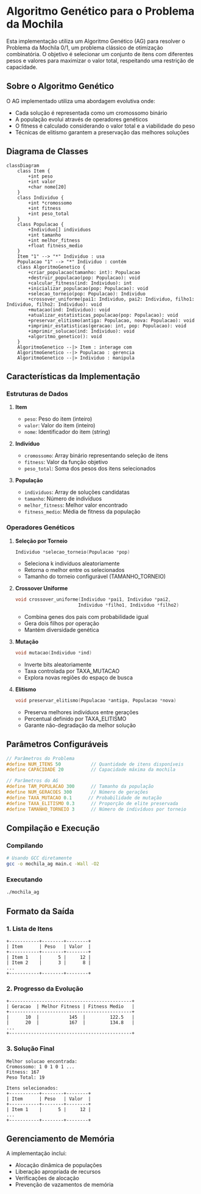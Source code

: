 # Algoritmo Genético para o Problema da Mochila

Esta implementação utiliza um Algoritmo Genético (AG) para resolver o Problema da Mochila 0/1, um problema clássico de otimização combinatória. O objetivo é selecionar um conjunto de itens com diferentes pesos e valores para maximizar o valor total, respeitando uma restrição de capacidade.

## Sobre o Algoritmo Genético

O AG implementado utiliza uma abordagem evolutiva onde:
- Cada solução é representada como um cromossomo binário
- A população evolui através de operadores genéticos
- O fitness é calculado considerando o valor total e a viabilidade do peso
- Técnicas de elitismo garantem a preservação das melhores soluções

## Diagrama de Classes

```mermaid
classDiagram
    class Item {
        +int peso
        +int valor
        +char nome[20]
    }
    class Individuo {
        +int *cromossomo
        +int fitness
        +int peso_total
    }
    class Populacao {
        +Individuo[] individuos
        +int tamanho
        +int melhor_fitness
        +float fitness_medio
    }
    Item "1" --> "*" Individuo : usa
    Populacao "1" --> "*" Individuo : contém
    class AlgoritmoGenetico {
        +criar_populacao(tamanho: int): Populacao
        +destruir_populacao(pop: Populacao): void
        +calcular_fitness(ind: Individuo): int
        +inicializar_populacao(pop: Populacao): void
        +selecao_torneio(pop: Populacao): Individuo
        +crossover_uniforme(pai1: Individuo, pai2: Individuo, filho1: Individuo, filho2: Individuo): void
        +mutacao(ind: Individuo): void
        +atualizar_estatisticas_populacao(pop: Populacao): void
        +preservar_elitismo(antiga: Populacao, nova: Populacao): void
        +imprimir_estatisticas(geracao: int, pop: Populacao): void
        +imprimir_solucao(ind: Individuo): void
        +algoritmo_genetico(): void
    }
    AlgoritmoGenetico --|> Item : interage com
    AlgoritmoGenetico --|> Populacao : gerencia
    AlgoritmoGenetico --|> Individuo : manipula
```

## Características da Implementação

### Estruturas de Dados
1. **Item**
   - `peso`: Peso do item (inteiro)
   - `valor`: Valor do item (inteiro)
   - `nome`: Identificador do item (string)

2. **Indivíduo**
   - `cromossomo`: Array binário representando seleção de itens
   - `fitness`: Valor da função objetivo
   - `peso_total`: Soma dos pesos dos itens selecionados
3. **População**
   - `individuos`: Array de soluções candidatas
   - `tamanho`: Número de indivíduos
   - `melhor_fitness`: Melhor valor encontrado
   - `fitness_medio`: Média de fitness da população

### Operadores Genéticos

1. **Seleção por Torneio**
   ```c
   Individuo *selecao_torneio(Populacao *pop)
   ```
   - Seleciona k indivíduos aleatoriamente
   - Retorna o melhor entre os selecionados
   - Tamanho do torneio configurável (TAMANHO_TORNEIO)

2. **Crossover Uniforme**
   ```c
   void crossover_uniforme(Individuo *pai1, Individuo *pai2, 
                          Individuo *filho1, Individuo *filho2)
   ```
   - Combina genes dos pais com probabilidade igual
   - Gera dois filhos por operação
   - Mantém diversidade genética

3. **Mutação**
   ```c
   void mutacao(Individuo *ind)
   ```
   - Inverte bits aleatoriamente
   - Taxa controlada por TAXA_MUTACAO
   - Explora novas regiões do espaço de busca

4. **Elitismo**
   ```c
   void preservar_elitismo(Populacao *antiga, Populacao *nova)
   ```
   - Preserva melhores indivíduos entre gerações
   - Percentual definido por TAXA_ELITISMO
   - Garante não-degradação da melhor solução

## Parâmetros Configuráveis

```c
// Parâmetros do Problema
#define NUM_ITENS 50           // Quantidade de itens disponíveis
#define CAPACIDADE 20          // Capacidade máxima da mochila

// Parâmetros do AG
#define TAM_POPULACAO 300      // Tamanho da população
#define NUM_GERACOES 300       // Número de gerações
#define TAXA_MUTACAO 0.1      // Probabilidade de mutação
#define TAXA_ELITISMO 0.3      // Proporção de elite preservada
#define TAMANHO_TORNEIO 3      // Número de indivíduos por torneio
```

## Compilação e Execução

### Compilando
```bash
# Usando GCC diretamente
gcc -o mochila_ag main.c -Wall -O2
```

### Executando
```bash
./mochila_ag
```

## Formato da Saída

### 1. Lista de Itens
```
+-----------+--------+--------+
| Item      | Peso   | Valor  |
+-----------+--------+--------+
| Item 1    |      5 |     12 |
| Item 2    |      3 |      8 |
...
+-----------+--------+--------+
```

### 2. Progresso da Evolução
```
+---------------------------------------------+
| Geracao  | Melhor Fitness | Fitness Medio   |
+---------------------------------------------+
|      10  |           145  |         122.5   |
|      20  |           167  |         134.8   |
...
+---------------------------------------------+
```

### 3. Solução Final
```
Melhor solucao encontrada:
Cromossomo: 1 0 1 0 1 ...
Fitness: 167
Peso Total: 19

Itens selecionados:
+-----------+--------+--------+
| Item      | Peso   | Valor  |
+-----------+--------+--------+
| Item 1    |      5 |     12 |
...
+-----------+--------+--------+
```

## Gerenciamento de Memória

A implementação inclui:
- Alocação dinâmica de populações
- Liberação apropriada de recursos
- Verificações de alocação
- Prevenção de vazamentos de memória
